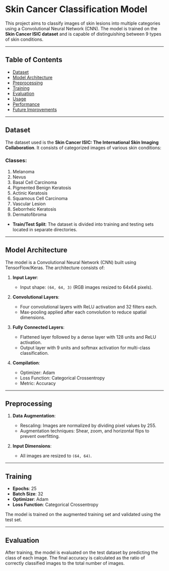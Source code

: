 # Skin Cancer Classification Model

This project aims to classify images of skin lesions into multiple categories using a Convolutional Neural Network (CNN). The model is trained on the **Skin Cancer ISIC dataset** and is capable of distinguishing between 9 types of skin conditions.

---

## Table of Contents
- [Dataset](#dataset)
- [Model Architecture](#model-architecture)
- [Preprocessing](#preprocessing)
- [Training](#training)
- [Evaluation](#evaluation)
- [Usage](#usage)
- [Performance](#performance)
- [Future Improvements](#future-improvements)

---

## Dataset

The dataset used is the **Skin Cancer ISIC: The International Skin Imaging Collaboration**. It consists of categorized images of various skin conditions:

### Classes:
1. Melanoma
2. Nevus
3. Basal Cell Carcinoma
4. Pigmented Benign Keratosis
5. Actinic Keratosis
6. Squamous Cell Carcinoma
7. Vascular Lesion
8. Seborrheic Keratosis
9. Dermatofibroma

- **Train/Test Split**: The dataset is divided into training and testing sets located in separate directories.

---

## Model Architecture

The model is a Convolutional Neural Network (CNN) built using TensorFlow/Keras. The architecture consists of:

1. **Input Layer**:
   - Input shape: `(64, 64, 3)` (RGB images resized to 64x64 pixels).

2. **Convolutional Layers**:
   - Four convolutional layers with ReLU activation and 32 filters each.
   - Max-pooling applied after each convolution to reduce spatial dimensions.

3. **Fully Connected Layers**:
   - Flattened layer followed by a dense layer with 128 units and ReLU activation.
   - Output layer with 9 units and softmax activation for multi-class classification.

4. **Compilation**:
   - Optimizer: Adam
   - Loss Function: Categorical Crossentropy
   - Metric: Accuracy

---

## Preprocessing

1. **Data Augmentation**:
   - Rescaling: Images are normalized by dividing pixel values by 255.
   - Augmentation techniques: Shear, zoom, and horizontal flips to prevent overfitting.

2. **Input Dimensions**:
   - All images are resized to `(64, 64)`.

---

## Training

- **Epochs**: 25
- **Batch Size**: 32
- **Optimizer**: Adam
- **Loss Function**: Categorical Crossentropy

The model is trained on the augmented training set and validated using the test set.

---

## Evaluation

After training, the model is evaluated on the test dataset by predicting the class of each image. The final accuracy is calculated as the ratio of correctly classified images to the total number of images.
